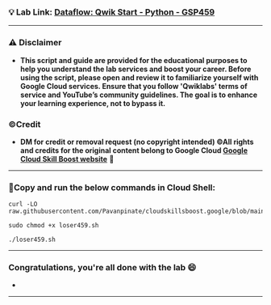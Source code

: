 
### 💡 Lab Link: [Dataflow: Qwik Start - Python - GSP459](https://www.cloudskillsboost.google/focuses/1100?parent=catalog)



---

### ⚠️ Disclaimer
- **This script and guide are provided for  the educational purposes to help you understand the lab services and boost your career. Before using the script, please open and review it to familiarize yourself with Google Cloud services. Ensure that you follow 'Qwiklabs' terms of service and YouTube’s community guidelines. The goal is to enhance your learning experience, not to bypass it.**

### ©Credit
- **DM for credit or removal request (no copyright intended) ©All rights and credits for the original content belong to Google Cloud [Google Cloud Skill Boost website](https://www.cloudskillsboost.google/)** 🙏

---

### 🚨Copy and run the below commands in Cloud Shell:


```
curl -LO raw.githubusercontent.com/Pavanpinate/cloudskillsboost.google/blob/main/Configuring%20Private%20Google%20Access%20and%20Cloud%20NA/loser459.sh

sudo chmod +x loser459.sh

./loser459.sh

```

---

### Congratulations, you're all done with the lab 😄

-
---
